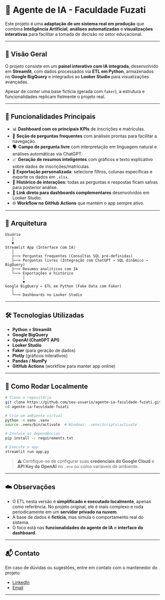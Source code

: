 
# 🤖 Agente de IA - Faculdade Fuzati

Este projeto é uma **adaptação de um sistema real em produção** que combina **Inteligência Artificial**, **análises automatizadas** e **visualizações interativas** para facilitar a tomada de decisão no setor educacional.

---

## 🚀 Visão Geral

O projeto consiste em um **painel interativo com IA integrada**, desenvolvido em **Streamlit**, com dados processados via **ETL em Python**, armazenados no **Google BigQuery** e integrados ao **Looker Studio** para visualizações avançadas.

Apesar de conter uma base fictícia (gerada com `faker`), a estrutura e funcionalidades replicam fielmente o projeto real.

---

## 🧠 Funcionalidades Principais

- 📊 **Dashboard com os principais KPIs** de inscrições e matrículas.
- 🤔 **Seção de perguntas frequentes** com análises prontas para facilitar a navegação.
- 🗣️ **Campo de pergunta livre** com interpretação em linguagem natural e análises automáticas via ChatGPT.
- 📈 **Geração de resumos inteligentes** com gráficos e texto explicativo sobre dados de inscrições/matrículas.
- 📂 **Exportação personalizada**: selecione filtros, colunas específicas e exporte os dados em `.xlsx`.
- 📜 **Histórico de interações**: todas as perguntas e respostas ficam salvas para posterior análise.
- 📎 **Link direto para dashboards complementares** desenvolvidos em Looker Studio.
- 🌐 **Workflow no GitHub Actions** que mantém o app sempre ativo.

---

## 🧩 Arquitetura

```plaintext
Usuário
   │
   ▼
Streamlit App (Interface com IA)
   │
   ├──> Perguntas frequentes (Consultas SQL pré-definidas)
   ├──> Perguntas livres (Integração com ChatGPT → SQL dinâmico → BigQuery)
   ├──> Resumos analíticos com IA
   └──> Exportações e histórico
        │
        ▼
Google BigQuery ← ETL em Python (Fake Data com Faker)
   │
   └──> Dashboards no Looker Studio
```

---

## 🛠️ Tecnologias Utilizadas

- **Python** e **Streamlit**
- **Google BigQuery**
- **OpenAI (ChatGPT API)**
- **Looker Studio**
- **Faker** (para geração de dados)
- **Plotly** (gráficos interativos)
- **Pandas / NumPy**
- **GitHub Actions** (workflow para manter app online)

---

## 🧪 Como Rodar Localmente

```bash
# Clone o repositório
git clone https://github.com/seu-usuario/agente-ia-faculdade-fuzati.git
cd agente-ia-faculdade-fuzati

# Crie um ambiente virtual
python -m venv .venv
source .venv/bin/activate  # Windows: .venv\Scripts\activate

# Instale as dependências
pip install -r requirements.txt

# Execute o app
streamlit run app.py
```

> ⚠️ Certifique-se de configurar suas **credenciais do Google Cloud** e **API Key do OpenAI** no `.env` ou como variáveis de ambiente.

---

## ☁️ Observações

- O ETL nesta versão é **simplificado e executado localmente**, apenas como referência. No projeto original, ele é mais complexo e roda periodicamente em um **servidor privado na nuvem**.
- A base de dados é **fictícia**, mas simula o comportamento real do sistema.
- O foco está nas **funcionalidades do agente de IA** e **interface do dashboard**.

---

## 📬 Contato

Em caso de dúvidas ou sugestões, entre em contato com o mantenedor do projeto:

- [LinkedIn](https://www.linkedin.com/in/matheus-fuzati-de-carvalho-6a80a11a3/)
- [Email](mailto:fuzatimatheus@gmail.com)

---
